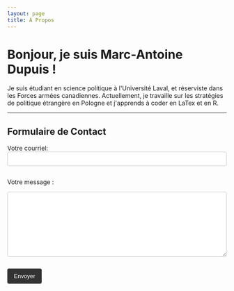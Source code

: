 ```yaml
---
layout: page
title: À Propos
---
```


# Bonjour, je suis Marc-Antoine Dupuis !

Je suis étudiant en science politique à l'Université Laval, et réserviste dans les Forces armées canadiennes. 
Actuellement, je travaille sur les stratégies de politique étrangère en Pologne et j'apprends à coder en LaTex et 
en R. 

<hr>

## Formulaire de Contact

<form
  action="https://formspree.io/f/xovkqzyo"
  method="POST"
>
  <label for="email">Votre courriel:</label>
  <input type="email" id="email" name="email" required="" style="width: 100%; padding: 8px; margin-bottom: 1em; border: 1px solid #ccc; border-radius: 4px;">

  <label for="message">Votre message :</label>
  <textarea id="message" name="message" required="" style="width: 100%; height: 150px; padding: 8px; margin-bottom: 1em; border: 1px solid #ccc; border-radius: 4px;"></textarea>

  <button type="submit" style="background-color: #333; color: white; padding: 10px 15px; border: none; border-radius: 4px; cursor: pointer;">Envoyer</button>
</form>

